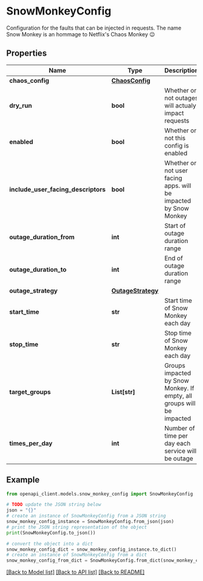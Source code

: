 # SnowMonkeyConfig

Configuration for the faults that can be injected in requests. The name Snow Monkey is an hommage to Netflix's Chaos Monkey 😉

## Properties

Name | Type | Description | Notes
------------ | ------------- | ------------- | -------------
**chaos_config** | [**ChaosConfig**](ChaosConfig.md) |  | 
**dry_run** | **bool** | Whether or not outages will actualy impact requests | 
**enabled** | **bool** | Whether or not this config is enabled | 
**include_user_facing_descriptors** | **bool** | Whether or not user facing apps. will be impacted by Snow Monkey | 
**outage_duration_from** | **int** | Start of outage duration range | 
**outage_duration_to** | **int** | End of outage duration range | 
**outage_strategy** | [**OutageStrategy**](OutageStrategy.md) |  | 
**start_time** | **str** | Start time of Snow Monkey each day | 
**stop_time** | **str** | Stop time of Snow Monkey each day | 
**target_groups** | **List[str]** | Groups impacted by Snow Monkey. If empty, all groups will be impacted | 
**times_per_day** | **int** | Number of time per day each service will be outage | 

## Example

```python
from openapi_client.models.snow_monkey_config import SnowMonkeyConfig

# TODO update the JSON string below
json = "{}"
# create an instance of SnowMonkeyConfig from a JSON string
snow_monkey_config_instance = SnowMonkeyConfig.from_json(json)
# print the JSON string representation of the object
print(SnowMonkeyConfig.to_json())

# convert the object into a dict
snow_monkey_config_dict = snow_monkey_config_instance.to_dict()
# create an instance of SnowMonkeyConfig from a dict
snow_monkey_config_from_dict = SnowMonkeyConfig.from_dict(snow_monkey_config_dict)
```
[[Back to Model list]](../README.md#documentation-for-models) [[Back to API list]](../README.md#documentation-for-api-endpoints) [[Back to README]](../README.md)



